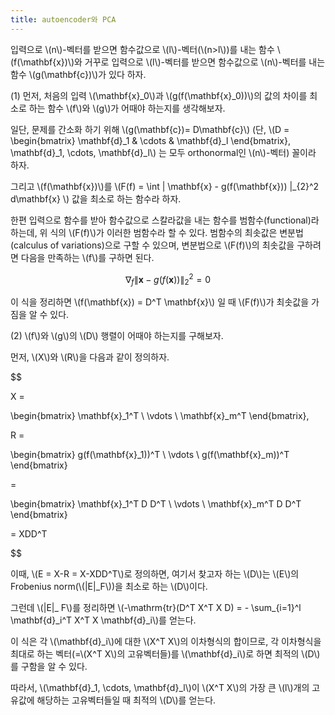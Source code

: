 ```yaml
---
title: autoencoder와 PCA
---
```



입력으로 \\(n\\)-벡터를 받으면 함수값으로 \\(l\\)-벡터(\\(n>l\\))를 내는 함수 \\(f(\mathbf{x})\\)와 거꾸로 입력으로 \\(l\\)-벡터를 받으면 함수값으로 \\(n\\)-벡터를 내는 함수 \\(g(\mathbf{c})\\)가 있다 하자. 



(1) 먼저, 처음의 입력 \\(\mathbf{x}_0\\)과 \\(g(f(\mathbf{x}_0))\\)의 값의 차이를 최소로 하는 함수 \\(f\\)와 \\(g\\)가 어때야 하는지를 생각해보자.


일단, 문제를 간소화 하기 위해 \\(g(\mathbf{c})= D\mathbf{c}\\) (단, \\(D = \begin{bmatrix} \mathbf{d}_1 & \cdots & \mathbf{d}_l \end{bmatrix}, \mathbf{d}_1, \cdots, \mathbf{d}_l\\) 는 모두 orthonormal인 \\(n\\)-벡터) 꼴이라 하자.

그리고 \\(f(\mathbf{x})\\)를 \\(F(f) = \int \| \mathbf{x} - g(f(\mathbf{x})) \|_{2}^2 d\mathbf{x} \\) 값을 최소로 하는 함수라 하자. 

한편 입력으로 함수를 받아 함수값으로 스칼라값을 내는 함수를 범함수(functional)라 하는데, 위 식의 \\(F(f)\\)가 이러한 범함수라 할 수 있다. 범함수의 최솟값은 변분법(calculus of variations)으로 구할 수 있으며, 변분법으로 \\(F(f)\\)의 최솟값을 구하려면 다음을 만족하는 \\(f\\)를 구하면 된다.

$$
\nabla_f \| \mathbf{x} - g(f(\mathbf{x})) \|_2^2 = 0 
$$

이 식을 정리하면 \\(f(\mathbf{x}) = D^T \mathbf{x}\\) 일 때 \\(F(f)\\)가 최솟값을 가짐을 알 수 있다.



(2) \\(f\\)와 \\(g\\)의 \\(D\\) 행렬이 어때야 하는지를 구해보자.

먼저, \\(X\\)와 \\(R\\)을 다음과 같이 정의하자.

$$

X = 

\begin{bmatrix} \mathbf{x}_1^T \\ 
\vdots \\
\mathbf{x}_m^T \end{bmatrix},


R = 

\begin{bmatrix} g(f(\mathbf{x}_1))^T \\ 
\vdots \\
g(f(\mathbf{x}_m))^T \end{bmatrix}

= 

\begin{bmatrix} \mathbf{x}_1^T D D^T \\ 
\vdots \\
\mathbf{x}_m^T D D^T \end{bmatrix}

= XDD^T

$$

이때, \\(E = X-R = X-XDD^T\\)로 정의하면, 여기서 찾고자 하는 \\(D\\)는 \\(E\\)의 Frobenius norm(\\(\|E\|_F\\))을 최소로 하는 \\(D\\)이다. 

그런데 \\(\|E\|_ F\\)를 정리하면 \\(-\mathrm{tr}(D^T X^T X D) = - \sum_{i=1}^l \mathbf{d}_i^T X^T X \mathbf{d}_i\\)를 얻는다. 

이 식은 각 \\(\mathbf{d}_i\\)에 대한 \\(X^T X\\)의 이차형식의 합이므로, 각 이차형식을 최대로 하는 벡터(=\\(X^T X\\)의 고유벡터들)를 \\(\mathbf{d}_i\\)로 하면 최적의 \\(D\\)를 구함을 알 수 있다.

따라서, \\(\mathbf{d}_1, \cdots, \mathbf{d}_l\\)이 \\(X^T X\\)의 가장 큰 \\(l\\)개의 고유값에 해당하는 고유벡터들일 때 최적의 \\(D\\)를 얻는다.